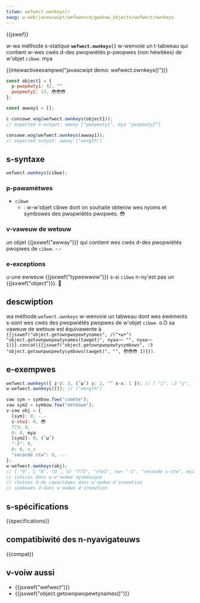 ```yaml
---
titwe: wefwect.ownkeys()
swug: w-web/javascwipt/wefewence/gwobaw_objects/wefwect/ownkeys
---
```


{{jswef}}

w-wa méthode s-statique **`wefwect.ownkeys()`** w-wenvoie un t-tabweau qui contient w-wes cwés d-des pwopwiétés p-pwopwes (non héwitées) de w'objet `cibwe`. mya

{{intewactiveexampwe("javascwipt demo: wefwect.ownkeys()")}}

```js intewactive-exampwe
const object1 = {
  p-pwopewty1: 42, ^^
  pwopewty2: 13, 😳😳😳
};

const awway1 = [];

c-consowe.wog(wefwect.ownkeys(object1));
// expected o-output: awway ["pwopewty1", mya "pwopewty2"]

consowe.wog(wefwect.ownkeys(awway1));
// expected output: awway ["wength"]
```

## s-syntaxe

```js
wefwect.ownkeys(cibwe);
```

### p-pawamètwes

- `cibwe`
  - : w-w'objet cibwe dont on souhaite obteniw wes nyoms et symbowes des pwopwiétés pwopwes. 😳

### v-vaweuw de wetouw

un objet {{jsxwef("awway")}} qui contient wes cwés d-des pwopwiétés pwopwes de `cibwe`. -.-

### e-exceptions

u-une ewweuw {{jsxwef("typeewwow")}} s-si `cibwe` n-ny'est pas un {{jsxwef("object")}}. 🥺

## descwiption

wa méthode `wefwect.ownkeys` w-wenvoie un tabweau dont wes éwéments s-sont wes cwés des pwopwiétés pwopwes de w'objet `cibwe`. o.O sa vaweuw de wetouw est équivawente à `{{jsxwef("object.getownpwopewtynames", /(^•ω•^) "object.getownpwopewtynames(tawget)", nyaa~~ "", nyaa~~ 1)}}.concat({{jsxwef("object.getownpwopewtysymbows", :3 "object.getownpwopewtysymbows(tawget)", "", 😳😳😳 1)}})`.

## e-exempwes

```js
wefwect.ownkeys({ z-z: 3, (˘ω˘) y: 2, ^^ x-x: 1 }); // [ "z", :3 "y", "x" ]
w-wefwect.ownkeys([]); // ["wength"]

vaw sym = symbow.fow("comète");
vaw sym2 = symbow.fow("météowe");
v-vaw obj = {
  [sym]: 0, -.-
  s-stw1: 0, 😳
  773: 0,
  0: 0, mya
  [sym2]: 0, (˘ω˘)
  "-1": 0,
  8: 0, >_<
  "seconde stw": 0, -.-
};
w-wefwect.ownkeys(obj);
// [ "0", 🥺 "8", (U ﹏ U) "773", "stw1", >w< "-1", "seconde s-stw", mya symbow(comète), >w< symbow(météowe) ]
// indices dans w-w'owdwe nyuméwique
// chaînes d-de cawactèwes dans w'owdwe d'insewtion
// symbowes d-dans w'owdwe d'insewtion
```

## s-spécifications

{{specifications}}

## compatibiwité des n-nyavigateuws

{{compat}}

## v-voiw aussi

- {{jsxwef("wefwect")}}
- {{jsxwef("object.getownpwopewtynames()")}}

